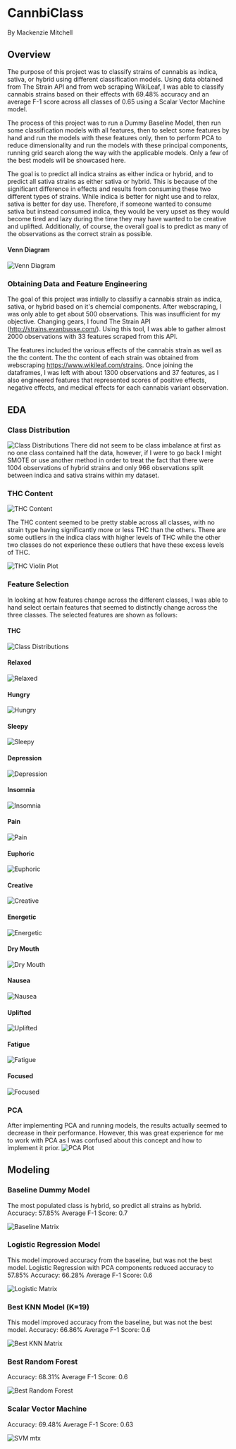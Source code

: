 # CannbiClass
By Mackenzie Mitchell

## Overview
The purpose of this project was to classify strains of cannabis as indica, sativa, or hybrid using different classification models. Using data obtained from The Strain API and from web scraping WikiLeaf, I was able to classify cannabis strains based on their effects with 69.48% accuracy and an average F-1 score across all classes of 0.65 using a Scalar Vector Machine model.

The process of this project was to run a Dummy Baseline Model, then run some classification models with all features, then to select some features by hand and run the models with these features only, then to perform PCA to reduce dimensionality and run the models with these principal components, running grid search along the way with the applicable models. Only a few of the best models will be showcased here.

The goal is to predict all indica strains as either indica or hybrid, and to predict all sativa strains as either sativa or hybrid. This is because of the significant difference in effects and results from consuming these two different types of strains. While indica is better for night use and to relax, sativa is better for day use. Therefore, if someone wanted to consume sativa but instead consumed indica, they would be very upset as they would become tired and lazy during the time they may have wanted to be creative and uplifted. Additionally, of course, the overall goal is to predict as many of the observations as the correct strain as possible. 

  #### Venn Diagram
![Venn Diagram](https://github.com/mackenziemitchell6/CannabiClass/blob/master/VennDiagram_Indica_Sativa.png "Venn Diagram")

### Obtaining Data and Feature Engineering
The goal of this project was intially to classifiy a cannabis strain as indica, sativa, or hybrid based on it's chemcial components. After webscraping, I was only able to get about 500 observations. This was insufficient for my objective. 
Changing gears, I found The Strain API (http://strains.evanbusse.com/). Using this tool, I was able to gather almost 2000 observations with 33 features scraped from this API.

The features included the various effects of the cannabis strain as well as the thc content. The thc content of each strain was obtained from webscraping https://www.wikileaf.com/strains. Once joining the dataframes, I was left with about 1300 observations and 37 features, as I also engineered features that represented scores of positive effects, negative effects, and medical effects for each cannabis variant observation. 

## EDA
  ### Class Distribution
![Class Distributions](https://github.com/mackenziemitchell6/CannabiClass/blob/master/TargetDistplots.png "Class Distribution")
There did not seem to be class imbalance at first as no one class contained half the data, however, if I were to go back I might SMOTE or use another method in order to treat the fact that there were 1004 observations of hybrid strains and only 966 observations split between indica and sativa strains within my dataset.
  ### THC Content
![THC Content](https://github.com/mackenziemitchell6/CannabiClass/blob/master/thc.png "THC Content")

The THC content seemed to be pretty stable across all classes, with no strain type having significantly more or less THC than the others. There are some outliers in the indica class with higher levels of THC while the other two classes do not experience these outliers that have these excess levels of THC. 

![THC Violin Plot](https://github.com/mackenziemitchell6/CannabiClass/blob/master/ViolinPlots.png "THC plot")
  ### Feature Selection
 In looking at how features change across the different classes, I was able to hand select certain features that seemed to distinctly change across the three classes. The selected features are shown as follows:
  #### THC
  ![Class Distributions](https://github.com/mackenziemitchell6/CannabiClass/blob/master/thc.png "Class Distribution")
  #### Relaxed
  ![Relaxed](https://github.com/mackenziemitchell6/CannabiClass/blob/master/Relaxed.png "Relaxed Distribution")
  #### Hungry
  ![Hungry](https://github.com/mackenziemitchell6/CannabiClass/blob/master/Hungry.png "Hungry Distribution")
  #### Sleepy
  ![Sleepy](https://github.com/mackenziemitchell6/CannabiClass/blob/master/Sleepy.png "Sleepy Distribution")
  #### Depression
  ![Depression](https://github.com/mackenziemitchell6/CannabiClass/blob/master/Depression.png "Depression Distribution")
  #### Insomnia
  ![Insomnia](https://github.com/mackenziemitchell6/CannabiClass/blob/master/Insomnia.png "Insomnia Distribution")
  #### Pain
  ![Pain](https://github.com/mackenziemitchell6/CannabiClass/blob/master/Pain.png "Pain Distribution")
  #### Euphoric
  ![Euphoric](https://github.com/mackenziemitchell6/CannabiClass/blob/master/Euphoric.png "Euphoric Distribution")
  #### Creative
  ![Creative](https://github.com/mackenziemitchell6/CannabiClass/blob/master/Creative.png "Creative Distribution")
  #### Energetic
  ![Energetic](https://github.com/mackenziemitchell6/CannabiClass/blob/master/Energetic.png "Energetic Distribution")
  #### Dry Mouth
  ![Dry Mouth](https://github.com/mackenziemitchell6/CannabiClass/blob/master/Dry%20Mouth.png "Dry Mouth Distribution")
  #### Nausea
  ![Nausea](https://github.com/mackenziemitchell6/CannabiClass/blob/master/Nausea.png "Nausea Distribtuion")
  #### Uplifted
  ![Uplifted](https://github.com/mackenziemitchell6/CannabiClass/blob/master/Uplifted.png "Uplifted Distribution")
  #### Fatigue
  ![Fatigue](https://github.com/mackenziemitchell6/CannabiClass/blob/master/Fatigue.png "Fatigue Distribution")
  #### Focused
  ![Focused](https://github.com/mackenziemitchell6/CannabiClass/blob/master/Focused.png "Focused Distribution")
  ### PCA 
  After implementing PCA and running models, the results actually seemed to decrease in their performance. However, this was great experience for me to work with PCA as I was confused about this concept and how to implement it prior. 
  ![PCA Plot](https://github.com/mackenziemitchell6/CannabiClass/blob/master/PCAPlot.png "PCA")
  
  ## Modeling
  ### Baseline Dummy Model
  The most populated class is hybrid, so predict all strains as hybrid. 
  Accuracy: 57.85%
  Average F-1 Score: 0.7
  
  ![Baseline Matrix](https://github.com/mackenziemitchell6/CannabiClass/blob/master/BaselineConfuseMatrix.png "Baseline Matrix")
  
  ### Logistic Regression Model
  This model improved accuracy from the baseline, but was not the best model. Logistic Regression with PCA components reduced accuracy to 57.85% 
  Accuracy: 66.28%
  Average F-1 Score: 0.6
  
  ![Logistic Matrix](https://github.com/mackenziemitchell6/CannabiClass/blob/master/LogisticConfuseMatrix.png "Logistic Matrix")
  
  ### Best KNN Model (K=19)
  This model improved accuracy from the baseline, but was not the best model. 
  Accuracy: 66.86%
  Average F-1 Score: 0.6
  
  ![Best KNN Matrix](https://github.com/mackenziemitchell6/CannabiClass/blob/master/BestKKNNConfuseMatrix.png "Best KNN Matrix")

  ### Best Random Forest
  Accuracy: 68.31%
  Average F-1 Score: 0.6
  
  ![Best Random Forest](https://github.com/mackenziemitchell6/CannabiClass/blob/master/ForrestAllDataMtx.png "Best RF Matrix")
  
  ### Scalar Vector Machine
  Accuracy: 69.48%
  Average F-1 Score: 0.63
  
  ![SVM mtx](https://github.com/mackenziemitchell6/CannabiClass/blob/master/SVMmtx.png "SVM mtx")
  
